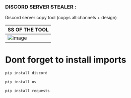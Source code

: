 ### DISCORD SERVER STEALER :
Discord server copy tool (copys all channels + design)


| SS OF THE TOOL| 
| ------------- | 
| ![image](https://cdn.discordapp.com/attachments/846196496864510003/846519343054716968/unknown.png) |

# Dont forget to install imports
```md
pip install discord
```
```md
pip install os
```
```md
pip install requests
```

